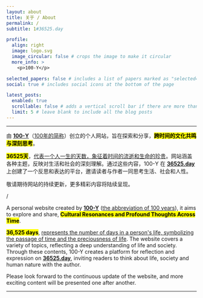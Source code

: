 ```yaml
---
layout: about
title: 关于 / About
permalink: /
subtitle: 1#36525.day

profile:
  align: right
  image: logo.svg
  image_circular: false # crops the image to make it circular
  more_info: >
    <p>100-Y</p>

selected_papers: false # includes a list of papers marked as "selected={true}"
social: true # includes social icons at the bottom of the page

latest_posts:
  enabled: true
  scrollable: false # adds a vertical scroll bar if there are more than 3 new posts items
  limit: 5 # leave blank to include all the blog posts
---
```


---

由 **<a href='/'>100-Y</a>**（<u>100年的简称</u>）创立的个人网站，旨在探索和分享，**<mark>跨时间的文化共鸣与深刻思考</mark>**。

**<mark>36525天</mark>**，<u>代表一个人一生的天数，象征着时间的流逝和生命的珍贵</u>。网站涵盖各种主题，反映对生活和社会的深刻理解。通过这些内容，100-Y 在 **<a href='/'>36525.day</a>** 上创建了一个反思和表达的平台，邀请读者与作者一同思考生活、社会和人性。

敬请期待网站的持续更新，更多精彩内容将陆续呈现。

/

A personal website created by **<a href='/'>100-Y</a>** (<u>the abbreviation of 100 years</u>), it aims to explore and share, **<mark>Cultural Resonances and Profound Thoughts Across Time</mark>**.

**<mark>36,525 days</mark>**, <u>represents the number of days in a person's life, symbolizing the passage of time and the preciousness of life</u>. The website covers a variety of topics, reflecting a deep understanding of life and society. Through these contents, 100-Y creates a platform for reflection and expression on **<a href='/'>36525.day</a>**, inviting readers to think about life, society and human nature with the author.

Please look forward to the continuous update of the website, and more exciting content will be presented one after another.

---

